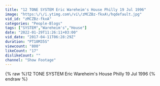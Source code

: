 ```yaml
---
title: "12 TONE SYSTEM Eric Wareheim's House Philly 19 Jul 1996"
image: "https:\/\/i.ytimg.com\/vi\/zMCZBz-fkxA\/hqdefault.jpg"
vid_id: "zMCZBz-fkxA"
categories: "People-Blogs"
tags: ["SYSTEM","Wareheim's","House"]
date: "2022-01-29T11:26:11+03:00"
vid_date: "2017-04-11T06:28:29Z"
duration: "PT10M35S"
viewcount: "800"
likeCount: "17"
dislikeCount: ""
channel: "Show Footage"
---
```

{% raw %}12 TONE SYSTEM Eric Wareheim's House Philly 19 Jul 1996 {% endraw %}

